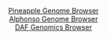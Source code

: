 <div id="Pineapple_Genome_Browser" align="center">
  <a href="https://igv.org/app/?sessionURL=blob:zZJrb5swGEb_i6VUm0TAhoYEpGqiXS.o3XpJSXpRhQwY4sbYxDYkaZT_PrfatC.r1HzYNAlL8MqY5zmcDeiIVFRwEALXRgMbIWABNRPLMa4bRr7jmigQlpgpYgFJSiIJzwkIN6DESuPk5sK8OdO6UaHjUN30a8wrYSvPxjV.ERwvlZ2L2jkSjOFMSKyFVM6hxJ1waNX1lyTDTWObb3v2wCmwxg5mzUxwJZyG8CpdmvPSX6O0IlzUJK1bpulbgNTkMRkLu8Rfouk4ynOi1DlZx8VBdB5HE.84eTj1jx6Sy7Np4k_3xrTiWLeSHLDaw3N0uGqXdyd1VOvh2aicL67nbhb3vK97x6uGSqIO0BCNPB_68BUM5QVZ_U.dzUV37B3cXq2TG764YnfT4.e267knk7WIi.nls6feab61ABN5a0wA.UwOQwQtD_rWwPX7r7doZEEYGD5SUBA.PllAS5zPzfbHDdDrxvgCFFm0b.pYQMiCSBD2AwiHKAjcwf5wHwYB2lob0Er29.CeJDfBELqR6_ppSZk2Mhep4o2yMed2l5d29bIjzZ576Jl1N7mKXrIJWxiaSeQSM7qWwWrEyVq8a5OJ8PYjTeGPJPsn_n0kiK2zXaWL79tvhokwq_DiuLytZjHP0KrLKHo4vf8jItcU3g1PKWSNtdlvJubxp3kdlhRzbQYdVTSjjOr11JAUSxAi1zMCg1wwYYwEsso.QQtaaAA__xbV2z5tfwA-">Pineapple Genome Browser</a>
</div>
<div id="Alphonso_Genome_Browser" align="center">
  <a href="https://igv.org/app/?sessionURL=blob:zZJda9swFIb_i2BlA8efiR0bykibpEvTtNDMTdpSzLEt22ptyZUUOx_kv1cLG7tZobnYGOhCOhzpvO.rZ4cazAVhFAXI1q2ebllIQ6Jg7RyqusTXUGGBggxKgTXEcYY5pglGwQ5lICSEt1fqZiFlLQLDILLuVEBzpgtHhwq2jEIr9IRVxjkrS4gZB8m4MM44NMwgedNpcQx1ravZjt4zUpBgQFkXjApm1JjmUavei36VohxTVuGoWpWSHARESo_SmOoZfB0s5oMkwUJM8WaSng6mk8GdMwofLtzzh_Dm2yJ0FydzklOQK45Pl3DDr85m8dm6_zpo7HV3Ml1fTpt88f3lkzM8Ga1rwrE4tTyr77hmz7VVMISmeP0_eVaLHOn7ftLOtnfb8fV6CNazx5.9bFw8y_m2GP3Rt4P2GipZslIcoKTgXmCZmmO6Ws92Oz.2Vl8zTV.lwxlBweOThiSH5EW1P.6Q3NSKFiTw6.oAjoYYTzFHQcc3Tc_yfbvX9bqm71t7bYdWvPx70Y7DW98z7YFtu1FGSqlQTiNBa6EDpXqTZHq.PTJL57VxCn9M3GE8Denqko9nxQxGcliJd7LUkBp9.D5l9COK_gl1HxGiy_hY1NJYLrttWBI6offTTXG3yJb97UXStMm78RwXTcZ4BVL1q4o6_qStAU6ASlVoiCAxKYncLFSKrEWBZTsKWpSwkikKEc_jz6ZmalbP_PIbTmf_tH8D">Alphonso Genome Browser</a>
</div>


<div id="DAF_Genomics_Browser" align="center">
  <a href="https://igv.org/app/?sessionURL=blob:tZFra9swFIb_i6D95Kvs2LEhDG_Nmi7tstZ1PVJKOLOPY6.25Uhy0ybkv1d4HYNdGIMOJCFxLu.r8.zJA3JRsZaEhBr2yLBtohFRsm0MTVfjR2hQkLCAWqBGOBbIsc2QhHtSgJCQXJ2rylLKToSmmUOhr7FlTZUJQzgGdLpgvSxRperUgAZ2rIWtMDLWqGQJJtRdyVrBTMgyFEK3zA7b9WoL6vgeWw0tcdX0tawG1ZUyoYzlRgHKbdXm.PgXI_9BWa3qTZTG0VA_x6ezfBLNz6IbZ5osT713y2QxSxMvPY6rdQuy5ziZbqSMH_jJbDlP7evl_eXmOo0vipuL0fjIOTmePnYVRzGxfXvseJbreOSgkZplvUJAspLboe1qPh1r1HX1l6sz8tQMOKtIeHunEckhu1fpt3sinzoFigjc9AMzjTCeIyehHliWbwcBHbm.awWBfdD2pOf1K5N8n1wFvkUjSj3jCzRKv6jqYXxK6Nfga2H8qbPa_4qJLqbz0yP69nMyXnz1ug_0UxfP4h3s6C6wfgvKV_7_.LGC8QakCn17vmCBWuk12MofXJzD3eEZ">DAF Genomics Browser</a>
</div>

